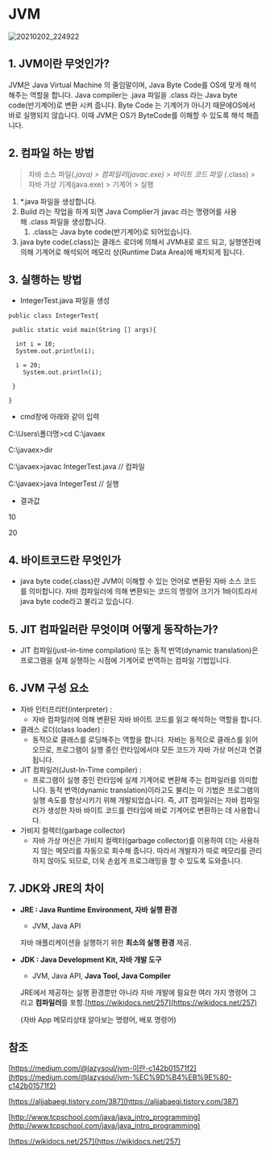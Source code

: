 # JVM

![20210202_224922](https://user-images.githubusercontent.com/66931142/106609453-ea9cfc80-65a8-11eb-986c-31486d8b6580.png)

## 1. JVM이란 무엇인가?
JVM은 Java Virtual Machine 의 줄임말이며, Java Byte Code를 OS에 맞게 해석 해주는 역할을 합니다. Java compiler는 .java 파일을 .class 라는 Java byte code(반기계어)로 변환 시켜 줍니다.  Byte Code 는 기계어가 아니기 때문에OS에서 바로 실행되지 않습니다. 이때 JVM은 OS가 ByteCode를 이해할 수 있도록 해석 해줍니다. 

## 2. 컴파일 하는 방법
> 자바 소스 파일(*.java) > 컴파일러(javac.exe) > 바이트 코드 파일 (*.class) > 자바 가상 기계(java.exe) > 기계어 > 실행

1. *.java 파일을 생성합니다. 
2. Build 라는 작업을 하게 되면 Java Complier가 javac 라는 명령어를 사용해 .class 파일을 생성합니다. 
    1. .class는 Java byte code(반기계어)로 되어있습니다.
3. java byte code(.class)는 클래스 로더에 의해서 JVM내로 로드 되고, 실행엔진에 의해 기계어로 해석되어 메모리 상(Runtime Data Area)에 배치되게 됩니다.

## 3. 실행하는 방법

+ IntegerTest.java 파일을 생성
```
public class IntegerTest{

 public static void main(String [] args){

  int i = 10;
  System.out.println(i); 

  i = 20;
	System.out.println(i);

 }

}
```
+ cmd창에 아래와 같이 입력

C:\Users\폴더명>cd C:\javaex

C:\javaex>dir

C:\javaex>javac IntegerTest.java // 컴파일

C:\javaex>java IntegerTest // 실행

+ 결과값

10

20

## 4. 바이트코드란 무엇인가

- java byte code(.class)란 JVM이 이해할 수 있는 언어로 변환된 자바 소스 코드를 의미합니다. 
자바 컴파일러에 의해 변환되는 코드의 명령어 크기가 1바이트라서 java byte code라고 불리고 있습니다.

## 5. JIT 컴파일러란 무엇이며 어떻게 동작하는가?

- JIT 컴파일(just-in-time compilation) 또는 동적 번역(dynamic translation)은 프로그램을 실제 실행하는 시점에 기계어로 번역하는 컴파일 기법입니다.

## 6. JVM 구성 요소

- 자바 인터프리터(interpreter) :
    - 자바 컴파일러에 의해 변환된 자바 바이트 코드를 읽고 해석하는 역할을 합니다.
- 클래스 로더(class loader) :
    - 동적으로 클래스를 로딩해주는 역할을 합니다.  자바는 동적으로 클래스를 읽어오므로, 프로그램이 실행 중인 런타임에서야 모든 코드가 자바 가상 머신과 연결됩니다.
- JIT 컴파일러(Just-In-Time compiler) :
    - 프로그램이 실행 중인 런타임에 실제 기계어로 변환해 주는 컴파일러를 의미합니다. 동적 번역(dynamic translation)이라고도 불리는 이 기법은 프로그램의 실행 속도를 향상시키기 위해 개발되었습니다. 즉, JIT 컴파일러는 자바 컴파일러가 생성한 자바 바이트 코드를 런타임에 바로 기계어로 변환하는 데 사용합니다.
- 가비지 컬렉터(garbage collector)
    - 자바 가상 머신은 가비지 컬렉터(garbage collector)를 이용하여 더는 사용하지 않는 메모리를 자동으로 회수해 줍니다. 따라서 개발자가 따로 메모리를 관리하지 않아도 되므로, 더욱 손쉽게 프로그래밍을 할 수 있도록 도와줍니다.

 

## 7. JDK와 JRE의 차이

- **JRE : Java Runtime Environment, 자바 실행 환경**
    - JVM, Java API

    자바 애플리케이션을 실행하기 위한 **최소의 실행 환경** 제공.

- **JDK : Java Development Kit, 자바 개발 도구**
    - JVM, Java API, **Java Tool, Java Compiler**

    JRE에서 제공하는 실행 환경뿐만 아니라 자바 개발에 필요한 여러 가지 명령어 그리고 **컴파일러**를 포함.[https://wikidocs.net/257](https://wikidocs.net/257)

    (자바 App 메모리상태 알아보는 명령어, 배포 명령어)

## 참조

[https://medium.com/@lazysoul/jvm-이란-c142b01571f2](https://medium.com/@lazysoul/jvm-%EC%9D%B4%EB%9E%80-c142b01571f2)

[https://aljjabaegi.tistory.com/387](https://aljjabaegi.tistory.com/387)

[http://www.tcpschool.com/java/java_intro_programming](http://www.tcpschool.com/java/java_intro_programming)

[https://wikidocs.net/257](https://wikidocs.net/257)
